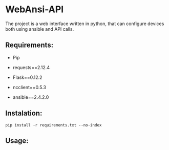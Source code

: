 # WebAnsi-API
The project is a web interface written in python, that can configure devices both using ansible and API calls.

## Requirements:
- Pip

- requests==2.12.4
- Flask==0.12.2
- ncclient==0.5.3
- ansible==2.4.2.0

## Instalation:
```
pip install -r requirements.txt --no-index
```

## Usage:
```
```

